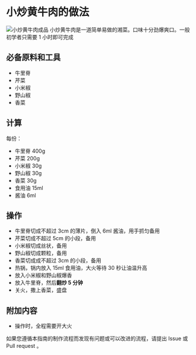 # 小炒黄牛肉的做法

![小炒黄牛肉成品](./小炒黄牛肉.jpg)
小炒黄牛肉是一道简单易做的湘菜。口味十分劲爆爽口。一般初学者只需要 1 小时即可完成

## 必备原料和工具

- 牛里脊
- 芹菜
- 小米椒
- 野山椒
- 香菜

## 计算

每份：

- 牛里脊 400g
- 芹菜 200g
- 小米椒 30g
- 野山椒 30g
- 香菜 30g
- 食用油 15ml
- 酱油 6ml

## 操作

- 牛里脊切成不超过 3cm 的薄片，倒入 6ml 酱油，用手抓匀备用
- 芹菜切成不超过 5cm 的小段，备用
- 小米椒切成丝状，备用
- 野山椒切成颗粒，备用
- 香菜切成成不超过 3cm 的小段，备用
- 热锅，锅内放入 15ml 食用油，大火等待 30 秒让油温升高
- 放入小米椒和野山椒爆香
- 放入牛里脊，然后**翻炒 5 分钟**
- 关火，撒上香菜，盛盘

## 附加内容

- 操作时，全程需要开大火

如果您遵循本指南的制作流程而发现有问题或可以改进的流程，请提出 Issue 或 Pull request 。
